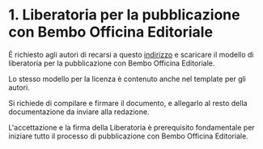 # 1. Liberatoria per la pubblicazione con Bembo Officina Editoriale

È richiesto agli autori di recarsi a questo [indirizzo](https://github.com/roberto-arista/Bembo-Officina-Editoriale-Tools/raw/master/author-guides/01%20Liberatoria/BemboOE_Licenza.docx) e scaricare il modello di liberatoria per la pubblicazione con Bembo Officina Editoriale.

Lo stesso modello per la licenza è contenuto anche nel template per gli autori.

Si richiede di compilare e firmare il documento, e allegarlo al resto della documentazione da inviare alla redazione.

L'accettazione e la firma della Liberatoria è prerequisito fondamentale per iniziare tutto il processo di pubblicazione con Bembo Officina Editoriale.
